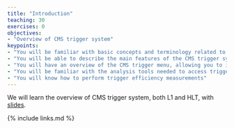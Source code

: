 ```yaml
---
title: "Introduction"
teaching: 30
exercises: 0
objectives:
- "Overview of CMS trigger system"
keypoints:
- "You will be familiar with basic concepts and terminology related to triggering, so that you can apply them in your work (e.g. turn-on, prescale, matching...)"
- "You will be able to describe the main features of the CMS trigger system"
- "You will have an overview of the CMS trigger menu, allowing you to identify suitable triggers for your physics analysis"
- "You will be familiar with the analysis tools needed to access trigger-related information in CMS datasets"
- "You will know how to perform trigger efficiency measurements"
---
```

We will learn the overview of CMS trigger system, both L1 and HLT, with [slides](https://indico.cern.ch/event/1443871/).




{% include links.md %}


